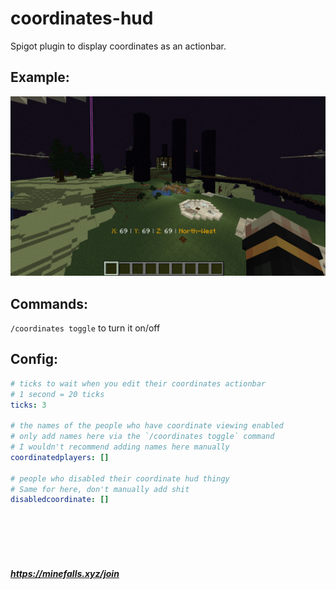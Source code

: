 # coordinates-hud
Spigot plugin to display coordinates as an actionbar.

## Example: 
<img src="https://github.com/minefalls/coordinates-hud/blob/main/images/image1.png">

## Commands:
`/coordinates toggle` to turn it on/off

## Config:
```yaml
# ticks to wait when you edit their coordinates actionbar
# 1 second = 20 ticks
ticks: 3

# the names of the people who have coordinate viewing enabled
# only add names here via the `/coordinates toggle` command
# I wouldn't recommend adding names here manually
coordinatedplayers: []

# people who disabled their coordinate hud thingy
# Same for here, don't manually add shit
disabledcoordinate: []
```

<br><br><br><br>
##### https://minefalls.xyz/join
